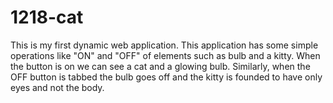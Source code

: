 # 1218-cat
This is my first dynamic web application. This application has some simple operations like "ON" and "OFF" of elements such as bulb and a kitty. When the button is on we can see a cat and a glowing bulb. Similarly, when the OFF button is tabbed the bulb goes off and the kitty is founded to have only eyes and not the body.

